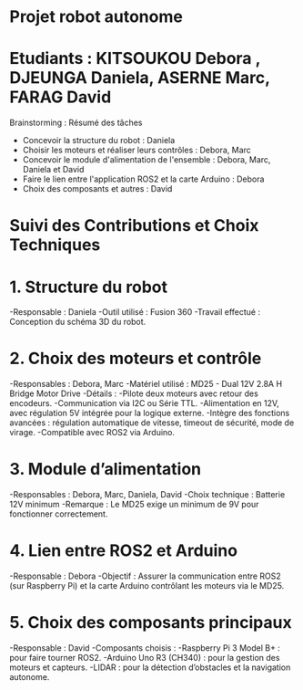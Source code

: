 # Projet robot autonome

# Etudiants : KITSOUKOU Debora , DJEUNGA Daniela, ASERNE Marc, FARAG David

Brainstorming : Résumé des tâches
- Concevoir la structure du robot : Daniela
- Choisir les moteurs et réaliser leurs contrôles : Debora, Marc
- Concevoir le module d'alimentation de l'ensemble : Debora, Marc, Daniela et David
- Faire le lien entre l'application ROS2 et la carte Arduino : Debora
- Choix des composants et autres : David

# Suivi des Contributions et Choix Techniques
# 1. Structure du robot
  -Responsable : Daniela
  -Outil utilisé : Fusion 360
  -Travail effectué : Conception du schéma 3D du robot.

# 2. Choix des moteurs et contrôle
  -Responsables : Debora, Marc
  -Matériel utilisé : MD25 - Dual 12V 2.8A H Bridge Motor Drive
  -Détails :
      -Pilote deux moteurs avec retour des encodeurs.
      -Communication via I2C ou Série TTL.
      -Alimentation en 12V, avec régulation 5V intégrée pour la logique externe.
      -Intègre des fonctions avancées : régulation automatique de vitesse, timeout de sécurité, mode de virage.
      -Compatible avec ROS2 via Arduino.

# 3. Module d’alimentation
  -Responsables : Debora, Marc, Daniela, David
  -Choix technique : Batterie 12V minimum
  -Remarque : Le MD25 exige un minimum de 9V pour fonctionner correctement.

# 4. Lien entre ROS2 et Arduino
  -Responsable : Debora
  -Objectif : Assurer la communication entre ROS2 (sur Raspberry Pi) et la carte Arduino contrôlant les moteurs via le MD25.

# 5. Choix des composants principaux
  -Responsable : David
  -Composants choisis :
  -Raspberry Pi 3 Model B+ : pour faire tourner ROS2.
  -Arduino Uno R3 (CH340) : pour la gestion des moteurs et capteurs.
  -LIDAR : pour la détection d’obstacles et la navigation autonome.
